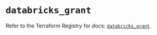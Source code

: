 # `databricks_grant`

Refer to the Terraform Registry for docs: [`databricks_grant`](https://registry.terraform.io/providers/databricks/databricks/1.58.0/docs/resources/grant).
